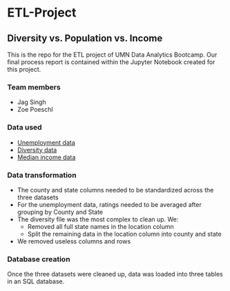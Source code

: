 # ETL-Project
## Diversity vs. Population vs. Income
This is the repo for the ETL project of UMN Data Analytics Bootcamp. Our final process report is contained within the Jupyter Notebook created for this project.

### Team members
* Jag Singh
* Zoe Poeschl

### Data used
* [Unemployment data](https://www.kaggle.com/jayrav13/unemployment-by-county-us)
* [Diversity data](https://www.kaggle.com/mikejohnsonjr/us-counties-diversity-index)
* [Median income data](https://data.world/tylerudite/2015-median-income-by-county/workspace/file?filename=2015+Median+Income+by+County.csv)

### Data transformation
* The county and state columns needed to be standardized across the three datasets
* For the unemployment data, ratings needed to be averaged after grouping by County and State
* The diversity file was the most complex to clean up. We:
    * Removed all full state names in the location column
    * Split the remaining data in the location column into county and state
* We removed useless columns and rows 

### Database creation
Once the three datasets were cleaned up, data was loaded into three tables in an SQL database.
